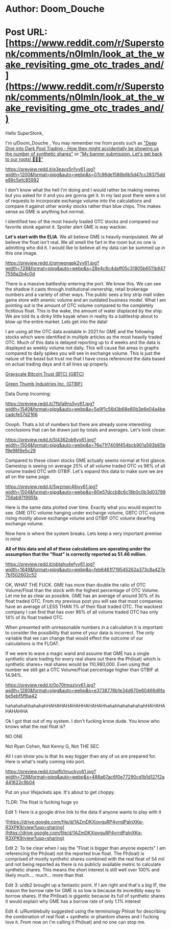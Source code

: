 # Author: Doom_Douche
# Post URL: [https://www.reddit.com/r/Superstonk/comments/n0lmln/look_at_the_wake_revisiting_gme_otc_trades_and/](https://www.reddit.com/r/Superstonk/comments/n0lmln/look_at_the_wake_revisiting_gme_otc_trades_and/)


Hello SuperStonk,

I'm u/Doom_Douche , You may remember me from posts such as ["Deep Dive into Dark Pool Trading - How they might accidentally be showing us the number of synthetic shares"](https://www.reddit.com/r/Superstonk/comments/mv5kbm/deep_dive_into_dark_pool_trading_how_they_might/) or ["My banner submission. Let's get back to our roots! 🦍🤝💪"](https://www.reddit.com/r/Superstonk/comments/mlhwex/my_banner_submission_lets_get_back_to_our_roots/)

https://preview.redd.it/e3eavs5n1yv61.jpg?width=1200&format=pjpg&auto=webp&s=07c96de1586b6b5d47cc28375dde89c5efc85992

I don't know what the hell I'm doing and I would rather be making memes but you asked for it and you are gonna get it. In my last post there were a lot of requests to incorporate exchange volume into the calculations and compare it against other wonky stocks rather than blue chips.  This makes sense as GME is anything but normal.

I identified two of the most heavily traded OTC stocks and compared our favorite stonk against it. Spoiler alert GME is way wackier.

**Let's start with the ELIA**. We all believe GME is heavily manipulated. We all believe the float isn't real. We all smell the fart in the room but no one is admitting who did it. I would like to believe all my data can be summed up in this one image.

https://preview.redd.it/qmwpnapk2yv61.jpg?width=728&format=pjpg&auto=webp&s=28e4c6c4daff05c31805b6511b9477556a2b4c0d

There is a massive battleship entering the port. We know this. We can see the shadow it casts through institutional ownership, retail brokerage numbers and a variety of other ways. The public sees a tiny strip mall video game store with anemic volume and an outdated business model. What I am pointing out is the amount of OTC volume compared to the completely fictitious float.  This is the wake, the amount of water displaced by the ship. We are told its a dinky little kayak when in reality its a battleship about to blow up the entire market.  Lets get into the data!

I am using all the OTC data available in 2021 for GME and the following stocks which were identified in multiple articles as the most heavily traded OTC. Much of this data is delayed reporting up to 4 weeks and the data is displayed as weekly volume not daily. This will cause flat areas in graphs compared to daily spikes you will see in exchange volume. This is just the nature of the beast but trust me that I have cross referenced the data based on actual trading days and it all lines up properly.

[Grayscale Bitcoin Trust (BTC) (GBTC)](https://finance.yahoo.com/quote/GBTC/)

[Green Thumb Industries Inc. (GTBIF)](https://finance.yahoo.com/quote/GTBIF)

Data Dump Incoming:

https://preview.redd.it/7fbfa9ns5yv61.jpg?width=1540&format=pjpg&auto=webp&s=5e9f1c56d3b68e60b3e6e04a4becadcfe57d2166

Oooph. Thats a lot of numbers but there are already some interesting conclusions that can be drawn just by totals and averages. Let's look closer.

https://preview.redd.it/5l4362ob6yv61.jpg?width=1504&format=pjpg&auto=webp&s=76e71f7409f454bcb901a593b65bf9e98f8e5c29

Compared to these clown stocks GME actually seems normal at first glance. Gamestop is seeing on average 25% of all volume traded OTC vs 96% of all volume traded OTC with GTBIF.  Let's expand this data to make sure we are all on the same page.

https://preview.redd.it/5wzmqc4jbyv61.jpg?width=1504&format=pjpg&auto=webp&s=80e57dccb8c6c18b0c0b3d03799756ab97f995fa

Here is the same data plotted over time. Exactly what you would expect to see. GME OTC volume hanging under exchange volume, GBTC OTC volume rising mostly above exchange volume and GTBIF OTC volume dwarfing exchange volume.

Now here is where the system breaks. Lets keep a very important premise in mind

**All of this data and all of these calculations are operating under the assumption that the "float" is correctly reported as 51.46 million.**

https://preview.redd.it/pbtahu4efyv61.jpg?width=1649&format=pjpg&auto=webp&s=feb6461f719545262a373c8a427e7b1502602c52

OK, WHAT THE FUCK. GME has more than double the ratio of OTC Volume/Float than the stock with the highest percentage of OTC Volume. Let me be as clear as possible. GME has an average of around 30% of its float traded OTC. From my previous post you will see that most companies have an average of LESS THAN 1% of their float traded OTC. The wackiest company I can find that has over 96% of all volume traded OTC has only 14% of its float traded OTC.

When presented with unreasonable numbers in a calculation it is important to consider the possibility that some of your data is incorrect. The only variable that we can change that would effect the outcome of our calculations is the FLOAT.

If we were to wave a magic wand and assume that GME has a single synthetic share trading for every real share out there the Ph(loat) which is synthetic shares+ real shares would be 110,980,000. Even using that number we still get a OTC Volume/Float percentage higher than GTBIF at 14.94%.

https://preview.redd.it/0o70tmqzjyv61.jpg?width=1280&format=pjpg&auto=webp&s=e3738776b1e34d670e60466d6fabe5ebf5ffba42

hahahahahhahahahHAHAHAHAHAHHAHAHAHhahahhahahahahahHAHAHAHAHAHHA

Ok I got that out of my system. I don't fucking know dude. You know who knows what the real float is?

NO ONE

Not Ryan Cohen, Not Kenny G, Not THE SEC

All I can show you is that its way bigger than any of us are prepared for. Here is what's really coming into port.

https://preview.redd.it/pdfb1muckyv61.jpg?width=728&format=pjpg&auto=webp&s=488a67ac6f0e77290cd1b1d127f2a441622c9b04

Put on your lifejackets ape. It's about to get choppy.

TLDR: The float is fucking huge yo

Edit 1: Here is a google drive link to the data if anyone wants to play with it

![https://drive.google.com/file/d/1AZmDKXiovguRP4vrrdPaInXKq-R3XPK9/view?usp=sharing](https://drive.google.com/file/d/1AZmDKXiovguRP4vrrdPaInXKq-R3XPK9/view?usp=sharing)

Edit 2: To be clear when I say the "Float is bigger than anyone expects" I am referencing the Ph(loat) not the reported true float. The Ph(loat) is comprised of mostly synthetic shares combined with the real float of 54 mil and not being reported as there is no publicly available metric to calculate synthetic shares. This means the short interest is still well over 100% and likely much.... much... more than that.

Edit 3: u/db2 brought up a fantastic point. If I am right and that's a big IF, the reason the borrow rate for GME is so low is because its incredibly easy to borrow shares. If the PH(loat) is gigantic because its full of synthetic shares it would explain why GME has a borrow rate of only 1.1% interest

Edit 4: u/Rumblebully suggested using the terminology Phloat for describing the combination of real float + synthetic or phantom shares and I fucking love it.  From now on i'm calling it Ph(loat) and no one can stop me.